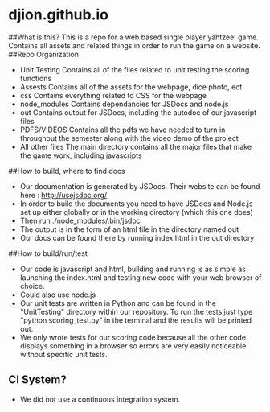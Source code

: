 # djion.github.io
##What is this?
This is a repo for a web based single player yahtzee! game. Contains all assets and related things in order to run the game on a website. 
##Repo Organization
- Unit Testing 
Contains all of the files related to unit testing the scoring functions
- Assests 
Contains all of the assets for the webpage, dice photo, ect.
- css
Contains everything related to CSS for the webpage
- node_modules
Contains dependancies for JSDocs and node.js
- out
Contains output for JSDocs, including the autodoc of our javascript files
- PDFS/VIDEOS
Contains all the pdfs we have needed to turn in throughout the semester along with the video demo of the project
- All other files
The main directory contains all the major files that make the game work, including javascripts

##How to build, where to find docs
- Our documentation is generated by JSDocs. Their website can be found here : http://usejsdoc.org/
- In order to build the documents you need to have JSDocs and Node.js set up either globally or in the working directory (which this one does)
- Then run ./node_modules/.bin/jsdoc
- The output is in the form of an html file in the directory named out
- Our docs can be found there by running index.html in the out directory

##How to build/run/test
- Our code is javascript and html, building and running is as simple as launching the index.html and testing new code with your web browser of choice. 
- Could also use node.js
- Our unit tests are written in Python and can be found in the "UnitTesting" directory within our repository. To run the tests just type "python scoring_test.py" in the terminal and the results will be printed out.
- We only wrote tests for our scoring code because all the other code displays something in a browser so errors are very easily noticeable without specific unit tests.

## CI System?
- We did not use a continuous integration system.
